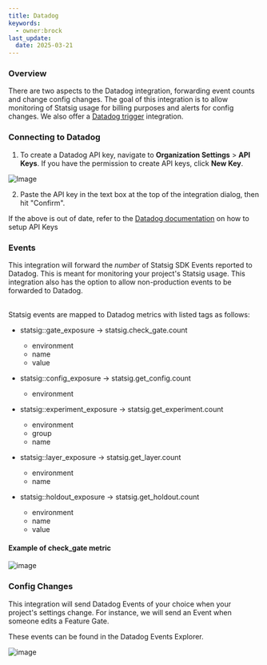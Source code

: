 ```yaml
---
title: Datadog
keywords:
  - owner:brock
last_update:
  date: 2025-03-21
---
```


### Overview

There are two aspects to the Datadog integration, forwarding event counts and change config changes. The goal of this integration is to allow monitoring of Statsig usage for billing purposes and alerts for config changes.
We also offer a [Datadog trigger](/integrations/triggers/datadog) integration.

### Connecting to Datadog

1. To create a Datadog API key, navigate to **Organization Settings** > **API Keys**. If you have the permission to create API keys, click **New Key**.

![Image](https://user-images.githubusercontent.com/26360698/232632837-d1e81380-78a3-48a2-887d-72b13d541b0a.png)

2. Paste the API key in the text box at the top of the integration dialog, then hit "Confirm".

If the above is out of date, refer to the [Datadog documentation](https://docs.datadoghq.com/account_management/api-app-keys/#add-an-api-key-or-client-token) on how to setup API Keys

### Events

This integration will forward the <i>number</i> of Statsig SDK Events
reported to Datadog. This is meant for monitoring your project's Statsig
usage. This integration also has the option to allow non-production events
to be forwarded to Datadog.

<br />
Statsig events are mapped to Datadog metrics with listed tags as follows:

- statsig::gate_exposure -> statsig.check_gate.count

  - environment
  - name
  - value

- statsig::config_exposure -> statsig.get_config.count

  - environment

- statsig::experiment_exposure -> statsig.get_experiment.count

  - environment
  - group
  - name

- statsig::layer_exposure -> statsig.get_layer.count

  - environment
  - name

- statsig::holdout_exposure -> statsig.get_holdout.count
  - environment
  - name
  - value

#### Example of check_gate metric

![image](https://user-images.githubusercontent.com/26360698/232629870-e1776bd6-c63d-438d-863e-2d7a3a347eab.png)

### Config Changes

This integration will send Datadog Events of your choice when your
project&apos;s settings change. For instance, we will send an Event when
someone edits a Feature Gate.

These events can be found in the Datadog Events Explorer.

![image](https://user-images.githubusercontent.com/26360698/232636042-ee5cf1d0-e9e7-4158-903b-5a447ab14575.png)
